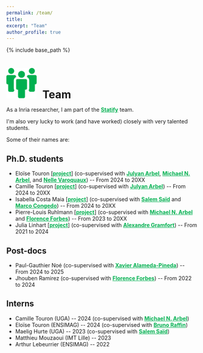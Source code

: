 ```yaml
---
permalink: /team/
title:
excerpt: "Team"
author_profile: true
---
```


{% include base_path %}

<h1 style="margin-bottom:0.5em"><img src="/images/picto_team.svg" width="80px" style="margin-right:15px">Team</h1>

As a Inria researcher, I am part of the <a href="https://team.inria.fr/statify/" style="color:#00b050; font-weight:bold;">Statify</a> team.

I'm also very lucky to work (and have worked) closely with very talented students. 

Some of their names are:

## Ph.D. students
- Eloïse Touron [<a href="https://theses.fr/s399613" style="color:#00b050; font-weight:bold;">project</a>] (co-supervised with <a href="https://www.julyanarbel.com/" style="color:#00b050; font-weight:bold;">Julyan Arbel</a>, <a href="https://michaelarbel.github.io/" style="color:#00b050; font-weight:bold;">Michael N. Arbel</a>, and <a href="https://nellev.github.io/" style="color:#00b050; font-weight:bold;">Nelle Varoquaux</a>) -- From 2024 to 20XX
- Camille Touron [<a href="https://theses.fr/s395036" style="color:#00b050; font-weight:bold;">project</a>] (co-supervised with <a href="https://www.julyanarbel.com/" style="color:#00b050; font-weight:bold;">Julyan Arbel</a>) -- From 2024 to 20XX
- Isabella Costa Maia [<a href="https://theses.fr/s379304" style="color:#00b050; font-weight:bold;">project</a>] (co-supervised with <a href="https://scholar.google.com/citations?user=R5NKZ9gAAAAJ&hl=fr" style="color:#00b050; font-weight:bold;">Salem Saïd</a> and <a href="https://sites.google.com/site/marcocongedo/home" style="color:#00b050; font-weight:bold;">Marco Congedo</a>) -- From 2024 to 20XX
- Pierre-Louis Ruhlmann [<a href="https://theses.fr/s378849" style="color:#00b050; font-weight:bold;">project</a>] (co-supervised with <a href="https://michaelarbel.github.io/" style="color:#00b050; font-weight:bold;">Michael N. Arbel</a> and <a href="https://mistis.inrialpes.fr/people/forbes/" style="color:#00b050; font-weight:bold;">Florence Forbes</a>) -- From 2023 to 20XX
- Julia Linhart [<a href="https://theses.fr/2024UPASG091" style="color:#00b050; font-weight:bold;">project</a>] (co-supervised with <a href="https://alexandre.gramfort.net/" style="color:#00b050; font-weight:bold;">Alexandre Gramfort</a>) -- From 2021 to 2024

## Post-docs
- Paul-Gauthier Noé (co-supervised with <a href="https://xavirema.eu/" style="color:#00b050; font-weight:bold;">Xavier Alameda-Pineda</a>) -- From 2024 to 2025
- Jhouben Ramirez (co-supervised with <a href="http://mistis.inrialpes.fr/people/forbes/" style="color:#00b050; font-weight:bold;">Florence Forbes</a>) -- From 2022 to 2024

## Interns
- Camille Touron (UGA) -- 2024 (co-supervised with <a href="https://michaelarbel.github.io/" style="color:#00b050; font-weight:bold;">Michael N. Arbel</a>)
- Eloïse Touron (ENSIMAG) -- 2024 (co-supervised with <a href="https://datamove.imag.fr/bruno.raffin/" style="color:#00b050; font-weight:bold;">Bruno Raffin</a>)
- Maelig Hurte (UGA) -- 2023 (co-supervised with <a href="https://scholar.google.com/citations?user=R5NKZ9gAAAAJ&hl=fr" style="color:#00b050; font-weight:bold;">Salem Saïd</a>)
- Matthieu Mouzaoui (IMT Lille) -- 2023
- Arthur Lebeurrier (ENSIMAG) -- 2022